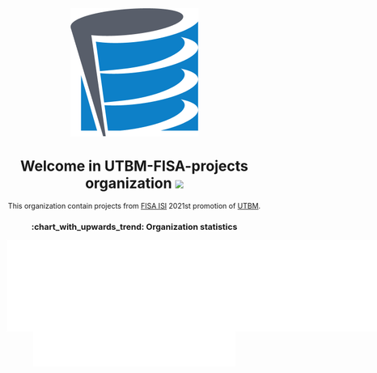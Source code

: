 <div id="header" align="center">
  <img src="./UTBM%20Logo.png"/>
  <h1>
    Welcome in UTBM-FISA-projects organization
    <img src="https://media.giphy.com/media/hvRJCLFzcasrR4ia7z/giphy.gif" width="30px"/>
  </h1>
</div>

<p align="center">
  This organization contain projects from <a href='https://www.utbm.fr/formations/ingenieur/informatique/'>FISA ISI</a> 2021st promotion of <a href='https://www.utbm.fr/'>UTBM</a>.  
</p>

<h3 align="center">
  :chart_with_upwards_trend: Organization statistics
</h3>

<div align="center">
  <div style="display:flex;flex-direction:row">
    <img align="center" src="/github-metrics.svg" alt="Metrics" width="400">
    <img align="center" src="/projects.svg" alt="Metrics" width="400">
  </div>
  <img align="center" src="/languages.svg" alt="Metrics" width="400">
</div>

